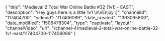 {
    "title": "Medieval 2 Total War Online Battle #32 (1v1) - EAST",
    "description": "Hey guys here is a little 1v1 \n\nEnjoy :)",
    "channelid": "117404700",
    "videoid": "117406099",
    "date_created": "1393095800",
    "date_modified": "1506478304",
    "type": "captivate",
    "layout": "channelVideo",
    "url": "\/channel-4\/medieval-2-total-war-online-battle-32-1v1-east\/117404700-117406099"
}